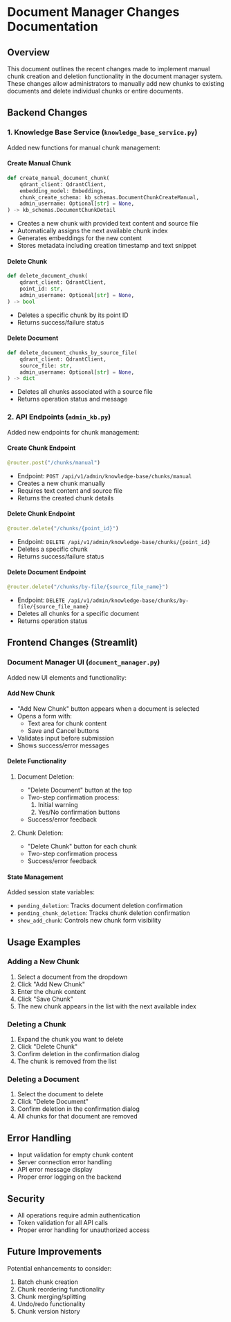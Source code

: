 # Document Manager Changes Documentation

## Overview
This document outlines the recent changes made to implement manual chunk creation and deletion functionality in the document manager system. These changes allow administrators to manually add new chunks to existing documents and delete individual chunks or entire documents.

## Backend Changes

### 1. Knowledge Base Service (`knowledge_base_service.py`)
Added new functions for manual chunk management:

#### Create Manual Chunk
```python
def create_manual_document_chunk(
    qdrant_client: QdrantClient,
    embedding_model: Embeddings,
    chunk_create_schema: kb_schemas.DocumentChunkCreateManual,
    admin_username: Optional[str] = None,
) -> kb_schemas.DocumentChunkDetail
```
- Creates a new chunk with provided text content and source file
- Automatically assigns the next available chunk index
- Generates embeddings for the new content
- Stores metadata including creation timestamp and text snippet

#### Delete Chunk
```python
def delete_document_chunk(
    qdrant_client: QdrantClient,
    point_id: str,
    admin_username: Optional[str] = None,
) -> bool
```
- Deletes a specific chunk by its point ID
- Returns success/failure status

#### Delete Document
```python
def delete_document_chunks_by_source_file(
    qdrant_client: QdrantClient,
    source_file: str,
    admin_username: Optional[str] = None,
) -> dict
```
- Deletes all chunks associated with a source file
- Returns operation status and message

### 2. API Endpoints (`admin_kb.py`)
Added new endpoints for chunk management:

#### Create Chunk Endpoint
```python
@router.post("/chunks/manual")
```
- Endpoint: `POST /api/v1/admin/knowledge-base/chunks/manual`
- Creates a new chunk manually
- Requires text content and source file
- Returns the created chunk details

#### Delete Chunk Endpoint
```python
@router.delete("/chunks/{point_id}")
```
- Endpoint: `DELETE /api/v1/admin/knowledge-base/chunks/{point_id}`
- Deletes a specific chunk
- Returns success/failure status

#### Delete Document Endpoint
```python
@router.delete("/chunks/by-file/{source_file_name}")
```
- Endpoint: `DELETE /api/v1/admin/knowledge-base/chunks/by-file/{source_file_name}`
- Deletes all chunks for a specific document
- Returns operation status

## Frontend Changes (Streamlit)

### Document Manager UI (`document_manager.py`)
Added new UI elements and functionality:

#### Add New Chunk
- "Add New Chunk" button appears when a document is selected
- Opens a form with:
  - Text area for chunk content
  - Save and Cancel buttons
- Validates input before submission
- Shows success/error messages

#### Delete Functionality
1. Document Deletion:
   - "Delete Document" button at the top
   - Two-step confirmation process:
     1. Initial warning
     2. Yes/No confirmation buttons
   - Success/error feedback

2. Chunk Deletion:
   - "Delete Chunk" button for each chunk
   - Two-step confirmation process
   - Success/error feedback

#### State Management
Added session state variables:
- `pending_deletion`: Tracks document deletion confirmation
- `pending_chunk_deletion`: Tracks chunk deletion confirmation
- `show_add_chunk`: Controls new chunk form visibility

## Usage Examples

### Adding a New Chunk
1. Select a document from the dropdown
2. Click "Add New Chunk"
3. Enter the chunk content
4. Click "Save Chunk"
5. The new chunk appears in the list with the next available index

### Deleting a Chunk
1. Expand the chunk you want to delete
2. Click "Delete Chunk"
3. Confirm deletion in the confirmation dialog
4. The chunk is removed from the list

### Deleting a Document
1. Select the document to delete
2. Click "Delete Document"
3. Confirm deletion in the confirmation dialog
4. All chunks for that document are removed

## Error Handling
- Input validation for empty chunk content
- Server connection error handling
- API error message display
- Proper error logging on the backend

## Security
- All operations require admin authentication
- Token validation for all API calls
- Proper error handling for unauthorized access

## Future Improvements
Potential enhancements to consider:
1. Batch chunk creation
2. Chunk reordering functionality
3. Chunk merging/splitting
4. Undo/redo functionality
5. Chunk version history 